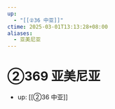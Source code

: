 ```yaml
---
up:
  - "[[②36 中亚]]"
ctime: 2025-03-01T13:13:28+08:00
aliases:
  - 亚美尼亚
---
```


# ②369 亚美尼亚

- up: [[②36 中亚]]
